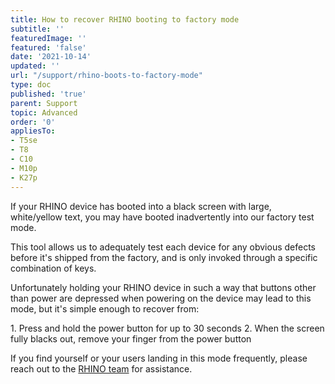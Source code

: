 ```yaml
---
title: How to recover RHINO booting to factory mode
subtitle: ''
featuredImage: ''
featured: 'false'
date: '2021-10-14'
updated: ''
url: "/support/rhino-boots-to-factory-mode"
type: doc
published: 'true'
parent: Support
topic: Advanced
order: '0'
appliesTo:
- T5se
- T8
- C10
- M10p
- K27p
---
```


If your RHINO device has booted into a black screen with large, white/yellow text, you may have booted inadvertently into our factory test mode.

This tool allows us to adequately test each device for any obvious defects before it's shipped from the factory, and is only invoked through a specific combination of keys.

Unfortunately holding your RHINO device in such a way that buttons other than power are depressed when powering on the device may lead to this mode, but it's simple enough to recover from:

<div class="numbered-instructions" markdown="1">
1. Press and hold the power button for up to 30 seconds
2. When the screen fully blacks out, remove your finger from the power button
</div>

If you find yourself or your users landing in this mode frequently, please reach out to the [RHINO team](/support/escalate) for assistance.
